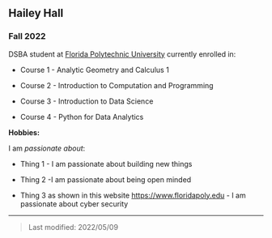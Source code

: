 ## Hailey Hall

### Fall 2022

DSBA student at [Florida Polytechnic University](https://www.floridapoly.edu) currently enrolled in: 

- Course 1 - Analytic Geometry and Calculus 1

- Course 2 - Introduction to Computation and Programming

- Course 3 - Introduction to Data Science

- Course 4 - Python for Data Analytics 

**Hobbies:**

I am _passionate about_: 

- Thing 1 - I am passionate about building new things

- Thing 2 -I am passionate about being open minded

- Thing 3 as shown in this website <https://www.floridapoly.edu> - I am passionate about cyber security 

***

> Last modified: 2022/05/09